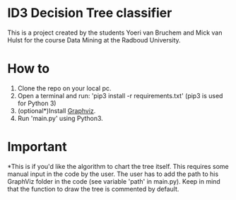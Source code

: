 # ID3 Decision Tree classifier
This is a project created by the students Yoeri van Bruchem and Mick van Hulst for the course Data Mining at the Radboud University.

# How to
1. Clone the repo on your local pc.
2. Open a terminal and run: 'pip3 install -r requirements.txt' (pip3 is used for Python 3)
3. (optional*)Install [Graphviz](https://graphviz.gitlab.io/download/).
4. Run 'main.py' using Python3. 

# Important
*This is if you'd like the algorithm to chart the tree itself. This requires some manual input in the code by the user. The user has to add the path to his GraphViz folder in the code (see variable 'path' in main.py). Keep in mind
that the function to draw the tree is commented by default.